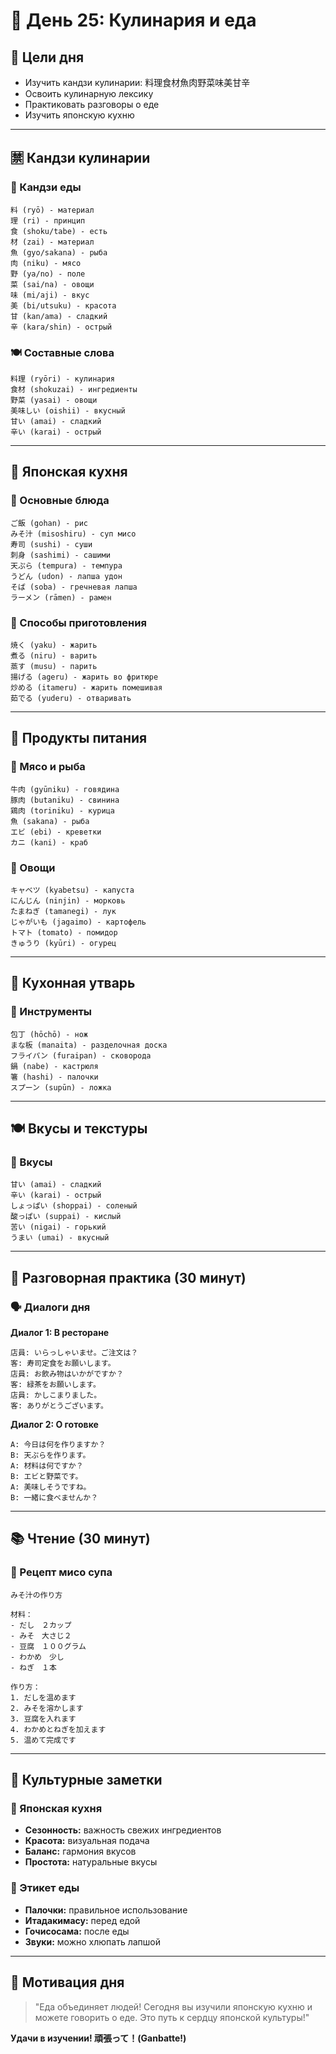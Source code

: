 # 🌅 День 25: Кулинария и еда

## 📅 Цели дня
- Изучить кандзи кулинарии: 料理食材魚肉野菜味美甘辛
- Освоить кулинарную лексику
- Практиковать разговоры о еде
- Изучить японскую кухню

---

## 🈲 Кандзи кулинарии

### 📝 Кандзи еды
```
料 (ryō) - материал
理 (ri) - принцип
食 (shoku/tabe) - есть
材 (zai) - материал
魚 (gyo/sakana) - рыба
肉 (niku) - мясо
野 (ya/no) - поле
菜 (sai/na) - овощи
味 (mi/aji) - вкус
美 (bi/utsuku) - красота
甘 (kan/ama) - сладкий
辛 (kara/shin) - острый
```

### 🍽️ Составные слова
```
料理 (ryōri) - кулинария
食材 (shokuzai) - ингредиенты
野菜 (yasai) - овощи
美味しい (oishii) - вкусный
甘い (amai) - сладкий
辛い (karai) - острый
```

---

## 🍜 Японская кухня

### 🍱 Основные блюда
```
ご飯 (gohan) - рис
みそ汁 (misoshiru) - суп мисо
寿司 (sushi) - суши
刺身 (sashimi) - сашими
天ぷら (tempura) - темпура
うどん (udon) - лапша удон
そば (soba) - гречневая лапша
ラーメン (rāmen) - рамен
```

### 🥢 Способы приготовления
```
焼く (yaku) - жарить
煮る (niru) - варить
蒸す (musu) - парить
揚げる (ageru) - жарить во фритюре
炒める (itameru) - жарить помешивая
茹でる (yuderu) - отваривать
```

---

## 🥗 Продукты питания

### 🥩 Мясо и рыба
```
牛肉 (gyūniku) - говядина
豚肉 (butaniku) - свинина
鶏肉 (toriniku) - курица
魚 (sakana) - рыба
エビ (ebi) - креветки
カニ (kani) - краб
```

### 🥬 Овощи
```
キャベツ (kyabetsu) - капуста
にんじん (ninjin) - морковь
たまねぎ (tamanegi) - лук
じゃがいも (jagaimo) - картофель
トマト (tomato) - помидор
きゅうり (kyūri) - огурец
```

---

## 🍴 Кухонная утварь

### 🔪 Инструменты
```
包丁 (hōchō) - нож
まな板 (manaita) - разделочная доска
フライパン (furaipan) - сковорода
鍋 (nabe) - кастрюля
箸 (hashi) - палочки
スプーン (supūn) - ложка
```

---

## 🍽️ Вкусы и текстуры

### 👅 Вкусы
```
甘い (amai) - сладкий
辛い (karai) - острый
しょっぱい (shoppai) - соленый
酸っぱい (suppai) - кислый
苦い (nigai) - горький
うまい (umai) - вкусный
```

---

## 💬 Разговорная практика (30 минут)

### 🗣️ Диалоги дня

**Диалог 1: В ресторане**
```
店員: いらっしゃいませ。ご注文は？
客: 寿司定食をお願いします。
店員: お飲み物はいかがですか？
客: 緑茶をお願いします。
店員: かしこまりました。
客: ありがとうございます。
```

**Диалог 2: О готовке**
```
А: 今日は何を作りますか？
B: 天ぷらを作ります。
А: 材料は何ですか？
B: エビと野菜です。
А: 美味しそうですね。
B: 一緒に食べませんか？
```

---

## 📚 Чтение (30 минут)

### 📖 Рецепт мисо супа
```
みそ汁の作り方

材料：
- だし　２カップ
- みそ　大さじ２
- 豆腐　１００グラム
- わかめ　少し
- ねぎ　１本

作り方：
1. だしを温めます
2. みそを溶かします
3. 豆腐を入れます
4. わかめとねぎを加えます
5. 温めて完成です
```

---

## 🎌 Культурные заметки

### 🍱 Японская кухня
- **Сезонность:** важность свежих ингредиентов
- **Красота:** визуальная подача
- **Баланс:** гармония вкусов
- **Простота:** натуральные вкусы

### 🥢 Этикет еды
- **Палочки:** правильное использование
- **Итадакимасу:** перед едой
- **Гочисосама:** после еды
- **Звуки:** можно хлюпать лапшой

---

## 🌟 Мотивация дня

> "Еда объединяет людей! Сегодня вы изучили японскую кухню и можете говорить о еде. Это путь к сердцу японской культуры!"

**Удачи в изучении! 頑張って！(Ganbatte!)** 